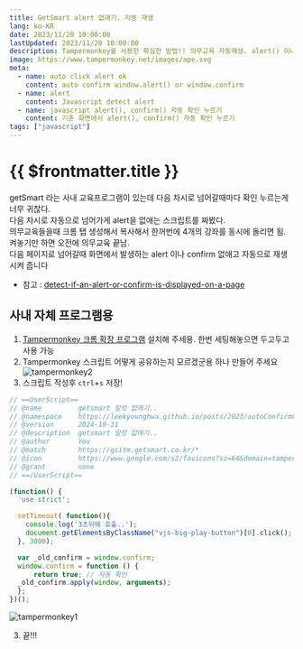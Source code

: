 ```yaml
---
title: GetSmart alert 없애기. 자동 재생
lang: ko-KR
date: 2023/11/20 10:00:00
lastUpdated: 2023/11/20 10:00:00
description: Tampermonkey를 사용한 확실한 방법!! 의무교육 자동재생. alert() 이나 confirm() 자동 확인 && 버튼 자동 클릭.
image: https://www.tampermonkey.net/images/ape.svg
meta:
  - name: auto click alert ok
    content: auto confirm window.alert() or window.confirm
  - name: alert
    content: Javascript detect alert
  - name: javascript alert(), confirm() 자동 확인 누르기
    content: 기존 화면에서 alert(), confirm() 자동 확인 누르기
tags: ["javascript"]
---
```


# {{ $frontmatter.title }}

getSmart 라는 사내 교육프로그램이 있는데 다음 차시로 넘어갈때마다 확인 누르는게 너무 귀찮다.  
다음 차시로 자동으로 넘어가게 alert을 없애는 스크립트를 짜봤다.  
의무교육들을때 크롬 탭 생성해서 복사해서 한꺼번에 4개의 강좌를 동시에 돌리면 됨.  
켜놓기만 하면 오전에 의무교육 끝남.  
다음 페이지로 넘어갈때 화면에서 발생하는 alert 이나 confirm 없애고 자동으로 재생시켜 줍니다

- 참고 : [detect-if-an-alert-or-confirm-is-displayed-on-a-page](https://stackoverflow.com/questions/4866986/detect-if-an-alert-or-confirm-is-displayed-on-a-page)

## 사내 자체 프로그램용

1. [Tampermonkey 크롬 확장 프로그램](https://chromewebstore.google.com/detail/tampermonkey/dhdgffkkebhmkfjojejmpbldmpobfkfo) 설치해 주세용. 한번 세팅해놓으면 두고두고 사용 가능
2. Tampermonkey 스크립트 어떻게 공유하는지 모르겠군용 하나 만들어 주세요
![tampermonkey2](~@image/2024/tampermonkey2.png)
3. 스크립트 작성후 `ctrl`+`s` 저장!
```js
// ==UserScript==
// @name         getsmart 알럿 없애기..
// @namespace    https://leekyounghwa.github.io/posts/2023/autoConfirmClick.html
// @version      2024-10-31
// @description  getsmart 알럿 없애기..
// @author       You
// @match        https://gsitm.getsmart.co.kr/*
// @icon         https://www.google.com/s2/favicons?sz=64&domain=tampermonkey.net
// @grant        none
// ==/UserScript==

(function() {
  'use strict';

  setTimeout( function(){
    console.log('3초뒤에 호출..');
    document.getElementsByClassName("vjs-big-play-button")[0].click();
  }, 3000);

  var _old_confirm = window.confirm;
  window.confirm = function () {
      return true; // 자동 확인
  _old_confirm.apply(window, arguments);
  };
})();
```
![tampermonkey1](~@image/2024/tampermonkey1.png)

3. 끝!!!